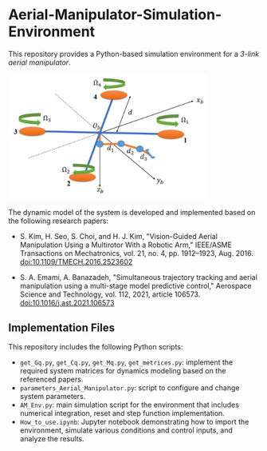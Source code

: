 # Aerial-Manipulator-Simulation-Environment
This repository provides a Python-based simulation environment for a *3-link aerial manipulator*. 

<img src="Aerial_Manipulator.png" width="400">

The dynamic model of the system is developed and implemented based on the following research papers:

- S. Kim, H. Seo, S. Choi, and H. J. Kim, "Vision-Guided Aerial Manipulation Using a Multirotor With a Robotic Arm," IEEE/ASME Transactions on Mechatronics, vol. 21, no. 4, pp. 1912–1923, Aug. 2016.  [doi:10.1109/TMECH.2016.2523602](https://doi.org/10.1109/TMECH.2016.2523602)

- S. A. Emami, A. Banazadeh, "Simultaneous trajectory tracking and aerial manipulation using a multi-stage model predictive control," Aerospace Science and Technology, vol. 112, 2021, article 106573. [doi:10.1016/j.ast.2021.106573](https://doi.org/10.1016/j.ast.2021.106573)

## Implementation Files
This repository includes the following Python scripts:

- `get_Gq.py`, `get_Cq.py`, `get_Mq.py`, `get_metrices.py`: implement the required system matrices for dynamics modeling based on the referenced papers.
- `parameters_Aerial_Manipulator.py`: script to configure and change system parameters.
- `AM_Env.py`: main simulation script for the environment that includes numerical integration, reset and step function implementation.
- `How_to_use.ipynb`: Jupyter notebook demonstrating how to import the environment, simulate various conditions and control inputs, and analyze the results.

